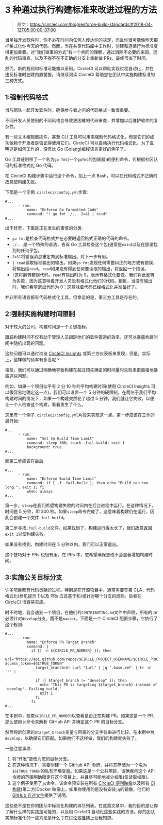 # 3 种通过执行构建标准来改进过程的方法

> 原文：<https://circleci.com/blog/enforce-build-standards/#2018-04-12T05:00:00-07:00>

当单独开发软件时，你不必花时间向任何人传达你的决定，而且你很可能像昨天那样格式化你今天的代码。然而，当在共享代码库中工作时，创建和遵循行为标准变得更加重要。对“我们做事的方式”有一个共同的理解，通过消除不必要的来回，混乱的代码审查，以及不得不在不正确的分支上重新做 PRs，最终节省了时间。

然而，新的规则和标准可能难以采用。CircleCI 可以帮助实现过程自动化，并在违反标准时创建内置警报。请继续阅读 CircleCI 帮助您在团队中实施构建标准的三种方式。

## 1:强制代码格式

当与团队一起开发软件时，确保参与者之间的代码格式一致很重要。

不同开发人员使用的不同风格会导致更困难的代码审查，并增加以后维护软件的复杂性。

有一些文本编辑器插件，甚至 CLI 工具可以用来强制代码格式化，但是它们的成功依赖于开发者是否记得使用它们。CircleCI 可以自动执行代码格式化。为了说明这是如何工作的，没有比 Go (Golang)编程语言更好的例子了。

Go 工具链附带了一个名为`go fmt`(一个`gofmt`的包装器)的便利命令，它根据社区认可的标准格式化 Go 代码。

在 CircleCI 构建步骤中运行这个命令，加上一点 Bash，可以在代码格式不正确时故意使构建失败。

下面是一个示例`.circleci/config.yml`步骤:

```
#...
      - run:
          name: "Enforce Go Formatted Code"
          command: "! go fmt ./... 2>&1 | read"
#... 
```

出于好奇，下面是正在发生的事情的分类:

*   `go fmt`是检查代码格式并在必要时返回格式正确的代码的命令。
*   `./...`是一个特殊的语法，告诉 Go 工具检查这个包(通常是`main`)以及在那里找到的任何子包。
*   `2>&1`将错误消息重定向到标准输出。对下一步有用。
*   `| read`读取标准输出的输出。如果`go fmt`发现任何需要纠正的地方或有错误，将输出给`read`。`read`如果没有得到任何要读取的输出，将返回一个错误。
*   `!`这将翻转错误代码。`read`有输出时为 0，表示有格式化要做。我们将此反转为失败，因为这意味着开发人员没有格式化他们的代码。相反，当没有输出时，我们希望退出代码为 0；这意味着代码已经格式化并准备好了。

并非所有语言都有代码格式化工具，但幸运的是，第三方工具是存在的。

## 2:强制实施构建时间限制

对于较大的公司，构建时间是一个关键指标。

跟踪构建时间不仅有助于管理人员跟踪他们的软件管道的效率，还可以暴露构建时间中随机出现的问题。

这些问题可以通过浏览 [CircleCI Insights](https://circleci.com/docs/insights/) 或第三方仪表板来发现，但是，实际上，这样做的频率有多高呢？

相反，我们可以通过明确地导致构建在超过预先确定的时间量时失败来更直接地暴露这些问题。

例如，如果一个项目似乎有 2 分 10 秒的平均构建时间(使用 CircleCI Insights 可以很容易地确定这一点)，我们可以设置一个 5 分钟的硬限制。在两倍于我们平均构建时间的情况下，如果一个构建突然花了超过 5 分钟，我们就让它失败，以便让一个人检查这个构建，看看发生了什么。

这里有一个例子`.circleci/config.yml`片段来实现这一点。第一步应该在工作的最开始:

```
#...
      - run:
          name: "Set 5m Build Time Limit"
          command: sleep 300; touch .fail-build; exit 1
          background: true
#... 
```

而第二步应该在最后:

```
#...
      - run:
          name: "Enforce Build Time Limit"
          command: if [ -f .fail-build ]; then echo "Build ran too long."; exit 1; fi
          when: always
#... 
```

第一步，`sleep`在我们希望构建失败的时间内在后台进程中运行。在这种情况下，时间是 5 分钟，即 300 秒。如果`sleep`命令完成了，这意味着构建仍在运行，因此会创建一个文件`.fail-build`。

第二步寻找`.fail-build`文件。如果找到了，构建运行得太长了，我们故意返回`exit 1`以使构建失败。

如果没有找到，构建时间在 5 分钟以内，我们可以正常退出。

这个技巧对于 PRs 也很有用，在 PRs 中，您希望确保更改不会显著增加构建时间。

## 3:实施公关目标分支

许多项目都有代码贡献的过程。特别是在开源项目中，通常需要签署 CLA、代码格式化(参见提示 1)以及 PRs 应该基于和/或针对哪个分支的规则。后者在 CircleCI 很容易实施。

时不时地，我会遇到一个项目，在他们的`CONTRIBUTING.md`文件中声明，所有的 pr 必须针对`develop`分支，而不是`master`。下面是一个 CircleCI 配置步骤，它执行了这个规则:

```
#...
      - run:
          name: "Enforce PR Target Branch"
          command: |
            if [[ -n ${CIRCLE_PR_NUMBER} ]]; then
              url="https://api.github.com/repos/$CIRCLE_PROJECT_USERNAME/$CIRCLE_PROJECT_REPONAME/pulls/$CIRCLE_PR_NUMBER?access_token=$GITHUB_TOKEN"
              target_branch=$( curl "$url" | jq '.base.ref' | tr -d '"' )

              if [[ $target_branch != "develop" ]]; then
                echo "This PR is targeting ${target_branch} instead of 'develop'. Failing build."
                exit 1
              fi
            fi
#... 
```

在本例中，检查`$CIRCLE_PR_NUMBER`以查看是否正在构建 PR。如果这是一个 PR，那么使用`jq`命令来解析 GitHub API 并确定这个 PR 的目标分支。

然后将新创建的`$target_branch`变量与所需的分支字符串进行比较，在本例中为`develop`，以确保它们匹配。如果他们不这样做，我们的构建就失败了。

一些注意事项:

1.  将“开发”更改为您的目标分支。
2.  在这种情况下，需要创建一个 GitHub API 令牌，并将其存储为一个名为`$GITHUB_TOKEN`的私有环境变量。如果这是一个公共项目，请确保将这个 API 令牌的范围明确限定在这个项目上，并且尽可能地减少权限(仅读取权限)。
3.  这个例子使用了`jq`命令。该命令预安装在所有 [CircleCI 便利映像](https://circleci.com/docs/circleci-images/)以及所有 [CI 构建](https://hub.docker.com/cibuilds/)(第二方)Docker 映像上。如果你使用的是没有安装`jq`的镜像，他们的 [GitHub 自述文件](https://github.com/stedolan/jq)提供了说明。

这些绝不是在你的团队中标准化构建的详尽列表。在这篇文章中，我的目的是让你了解什么样的实践是可能的，以及用 CircleCI 自动化这些实践的方法。你的团队实施标准化的一些方法是什么？在[讨论](https://discuss.circleci.com)或[推特](https://twitter.com/FelicianoTech)上让我知道。